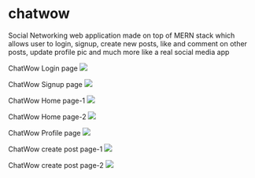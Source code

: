 # chatwow
Social Networking web application made on top of MERN stack which allows user to login, signup, create new posts, like and comment on other posts, update profile pic and much more like a real social media app

 ChatWow Login page
![](https://github.com/Jackent2B/chatwow/blob/master/chatwow_login.png?raw=true)



ChatWow Signup page
![](https://github.com/Jackent2B/chatwow/blob/master/chatwow_signup.png?raw=true)



ChatWow Home page-1
![](https://github.com/Jackent2B/chatwow/blob/master/chatwow_home1.png?raw=true)


ChatWow Home page-2
![](https://github.com/Jackent2B/chatwow/blob/master/chatwow_home2.png?raw=true)



ChatWow Profile page
![](https://github.com/Jackent2B/chatwow/blob/master/chatwow_profile.png?raw=true)



ChatWow create post page-1
![](https://github.com/Jackent2B/chatwow/blob/master/chatwow_createpost.png?raw=true)



ChatWow create post page-2
![](https://github.com/Jackent2B/chatwow/blob/master/chatwow_create_post2png?raw=true)


